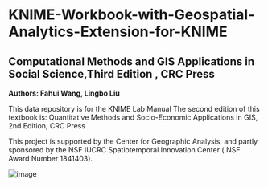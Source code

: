 # KNIME-Workbook-with-Geospatial-Analytics-Extension-for-KNIME
## Computational Methods and GIS Applications in Social Science,Third Edition , CRC Press ## 
**Authors: Fahui Wang, Lingbo Liu**

This data repository is for the KNIME Lab Manual
The second edition of this textbook is:
Quantitative Methods and Socio-Economic Applications in GIS, 2nd Edition, CRC Press

This project is supported by the Center for Geographic Analysis, and partly sponsored by the NSF IUCRC Spatiotemporal Innovation Center ( NSF Award Number  1841403).



![image](https://user-images.githubusercontent.com/39640889/225999851-0a0fea2c-78b4-423a-ac5e-29385ed58c1c.png)

